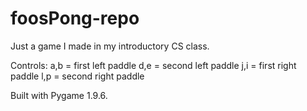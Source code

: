 # foosPong-repo
Just a game I made in my introductory CS class.

Controls:
a,b = first left paddle
d,e = second left paddle
j,i = first right paddle
l,p = second right paddle


Built with Pygame 1.9.6.
